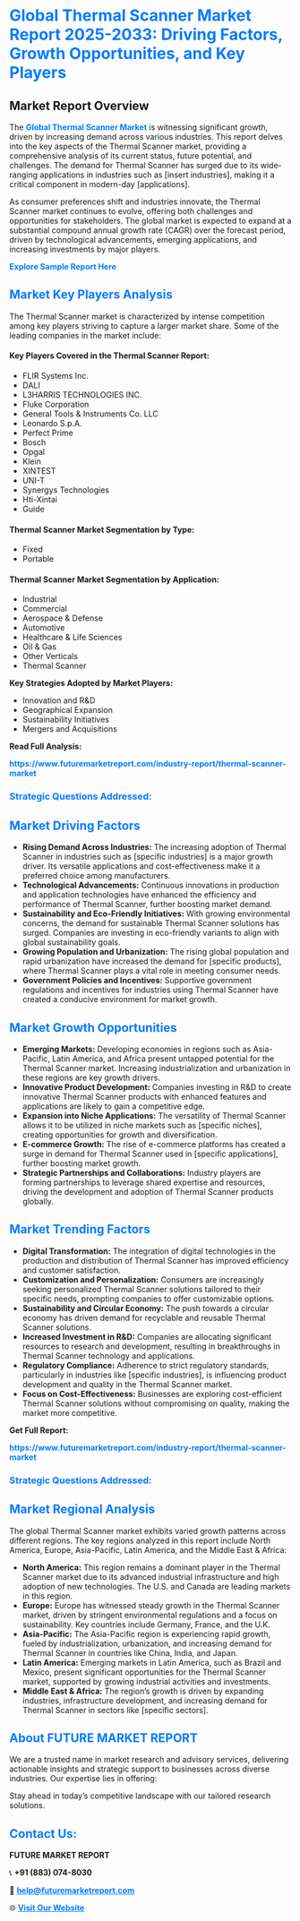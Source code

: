 <h1 style="color: #007BFF;">Global Thermal Scanner Market Report 2025-2033: Driving Factors, Growth Opportunities, and Key Players</h1>

<section id="overview">
<h2>Market Report Overview</h2>
<p>The <a href="https://www.futuremarketreport.com/industry-report/thermal-scanner-market" style="color: #007BFF; text-decoration: none;"><strong>Global Thermal Scanner Market</strong></a> is witnessing significant growth, driven by increasing demand across various industries. This report delves into the key aspects of the Thermal Scanner market, providing a comprehensive analysis of its current status, future potential, and challenges. The demand for Thermal Scanner has surged due to its wide-ranging applications in industries such as [insert industries], making it a critical component in modern-day [applications].</p>
<p>As consumer preferences shift and industries innovate, the Thermal Scanner market continues to evolve, offering both challenges and opportunities for stakeholders. The global market is expected to expand at a substantial compound annual growth rate (CAGR) over the forecast period, driven by technological advancements, emerging applications, and increasing investments by major players.</p>
</section>

<section id="overview">
<p><a href="https://www.futuremarketreport.com/request-sample/reportId=124566" style="color: #007BFF; text-decoration: none;"><strong>Explore Sample Report Here</strong></a></p>
</section>

<section id="key-players">
<h2 style="color: #007BFF;">Market Key Players Analysis</h2>
<p>The Thermal Scanner market is characterized by intense competition among key players striving to capture a larger market share. Some of the leading companies in the market include:</p>
<h4>Key Players Covered in the Thermal Scanner Report:</h4>
<ul><li>FLIR Systems Inc.</li><li>DALI</li><li>L3HARRIS TECHNOLOGIES INC.</li><li>Fluke Corporation</li><li>General Tools &amp; Instruments Co. LLC</li><li>Leonardo S.p.A.</li><li>Perfect Prime</li><li>Bosch</li><li>Opgal</li><li>Klein</li><li>XINTEST</li><li>UNI-T</li><li>Synergys Technologies</li><li>Hti-Xintai</li><li>Guide</li></ul>
<h4>Thermal Scanner Market Segmentation by Type:</h4>
<ul><li>Fixed</li><li>Portable</li></ul>

<h4>Thermal Scanner Market Segmentation by Application:</h4>
<ul><li>Industrial</li><li>Commercial</li><li>Aerospace &amp; Defense</li><li>Automotive</li><li>Healthcare &amp; Life Sciences</li><li>Oil &amp; Gas</li><li>Other Verticals</li><li>Thermal Scanner</li></ul>
<p><strong>Key Strategies Adopted by Market Players:</strong></p>
<ul>
<li>Innovation and R&D</li>
<li>Geographical Expansion</li>
<li>Sustainability Initiatives</li>
<li>Mergers and Acquisitions</li>
</ul>
</section>

<section>
<p><strong>Read Full Analysis: </strong></p><a href="https://www.futuremarketreport.com/industry-report/thermal-scanner-market" style="color: #007BFF; text-decoration: none;"><strong>https://www.futuremarketreport.com/industry-report/thermal-scanner-market</strong></a>
<h3 style="color: #007BFF;">Strategic Questions Addressed:</h3>
</section>

<section id="driving-factors">
<h2 style="color: #007BFF;">Market Driving Factors</h2>
<ul>
<li><strong>Rising Demand Across Industries:</strong> The increasing adoption of Thermal Scanner in industries such as [specific industries] is a major growth driver. Its versatile applications and cost-effectiveness make it a preferred choice among manufacturers.</li>
<li><strong>Technological Advancements:</strong> Continuous innovations in production and application technologies have enhanced the efficiency and performance of Thermal Scanner, further boosting market demand.</li>
<li><strong>Sustainability and Eco-Friendly Initiatives:</strong> With growing environmental concerns, the demand for sustainable Thermal Scanner solutions has surged. Companies are investing in eco-friendly variants to align with global sustainability goals.</li>
<li><strong>Growing Population and Urbanization:</strong> The rising global population and rapid urbanization have increased the demand for [specific products], where Thermal Scanner plays a vital role in meeting consumer needs.</li>
<li><strong>Government Policies and Incentives:</strong> Supportive government regulations and incentives for industries using Thermal Scanner have created a conducive environment for market growth.</li>
</ul>
</section>

<section id="growth-opportunities">
<h2 style="color: #007BFF;">Market Growth Opportunities</h2>
<ul>
<li><strong>Emerging Markets:</strong> Developing economies in regions such as Asia-Pacific, Latin America, and Africa present untapped potential for the Thermal Scanner market. Increasing industrialization and urbanization in these regions are key growth drivers.</li>
<li><strong>Innovative Product Development:</strong> Companies investing in R&D to create innovative Thermal Scanner products with enhanced features and applications are likely to gain a competitive edge.</li>
<li><strong>Expansion into Niche Applications:</strong> The versatility of Thermal Scanner allows it to be utilized in niche markets such as [specific niches], creating opportunities for growth and diversification.</li>
<li><strong>E-commerce Growth:</strong> The rise of e-commerce platforms has created a surge in demand for Thermal Scanner used in [specific applications], further boosting market growth.</li>
<li><strong>Strategic Partnerships and Collaborations:</strong> Industry players are forming partnerships to leverage shared expertise and resources, driving the development and adoption of Thermal Scanner products globally.</li>
</ul>
</section>

<section id="trending-factors">
<h2 style="color: #007BFF;">Market Trending Factors</h2>
<ul>
<li><strong>Digital Transformation:</strong> The integration of digital technologies in the production and distribution of Thermal Scanner has improved efficiency and customer satisfaction.</li>
<li><strong>Customization and Personalization:</strong> Consumers are increasingly seeking personalized Thermal Scanner solutions tailored to their specific needs, prompting companies to offer customizable options.</li>
<li><strong>Sustainability and Circular Economy:</strong> The push towards a circular economy has driven demand for recyclable and reusable Thermal Scanner solutions.</li>
<li><strong>Increased Investment in R&D:</strong> Companies are allocating significant resources to research and development, resulting in breakthroughs in Thermal Scanner technology and applications.</li>
<li><strong>Regulatory Compliance:</strong> Adherence to strict regulatory standards, particularly in industries like [specific industries], is influencing product development and quality in the Thermal Scanner market.</li>
<li><strong>Focus on Cost-Effectiveness:</strong> Businesses are exploring cost-efficient Thermal Scanner solutions without compromising on quality, making the market more competitive.</li>
</ul>
</section>

<section>
<p><strong>Get Full Report: </strong></p><a href="https://www.futuremarketreport.com/industry-report/thermal-scanner-market" style="color: #007BFF; text-decoration: none;"><strong>https://www.futuremarketreport.com/industry-report/thermal-scanner-market</strong></a>
<h3 style="color: #007BFF;">Strategic Questions Addressed:</h3>
</section>


<section id="regional-analysis">
<h2 style="color: #007BFF;">Market Regional Analysis</h2>
<p>The global Thermal Scanner market exhibits varied growth patterns across different regions. The key regions analyzed in this report include North America, Europe, Asia-Pacific, Latin America, and the Middle East & Africa:</p>
<ul>
<li><strong>North America:</strong> This region remains a dominant player in the Thermal Scanner market due to its advanced industrial infrastructure and high adoption of new technologies. The U.S. and Canada are leading markets in this region.</li>
<li><strong>Europe:</strong> Europe has witnessed steady growth in the Thermal Scanner market, driven by stringent environmental regulations and a focus on sustainability. Key countries include Germany, France, and the U.K.</li>
<li><strong>Asia-Pacific:</strong> The Asia-Pacific region is experiencing rapid growth, fueled by industrialization, urbanization, and increasing demand for Thermal Scanner in countries like China, India, and Japan.</li>
<li><strong>Latin America:</strong> Emerging markets in Latin America, such as Brazil and Mexico, present significant opportunities for the Thermal Scanner market, supported by growing industrial activities and investments.</li>
<li><strong>Middle East & Africa:</strong> The region’s growth is driven by expanding industries, infrastructure development, and increasing demand for Thermal Scanner in sectors like [specific sectors].</li>
</ul>
</section>

<footer>
<h2 style="color: #007BFF;">About FUTURE MARKET REPORT</h2>
<p>We are a trusted name in market research and advisory services, delivering actionable insights and strategic support to businesses across diverse industries. Our expertise lies in offering:</p>

<p>Stay ahead in today’s competitive landscape with our tailored research solutions.</p>

<h2 style="color: #007BFF;">Contact Us:</h2>
<p><strong>FUTURE MARKET REPORT</strong></p>
<p>📞 <strong>+91 (883) 074-8030</strong></p>
<p>📧 <strong><a href="mailto:help@futuremarketreport.com" style="color: #007BFF;">help@futuremarketreport.com</a></strong></p>
<p>🌐 <strong><a href="https://www.futuremarketreport.com/" style="color: #007BFF;">Visit Our Website</a></strong></p>
</footer>